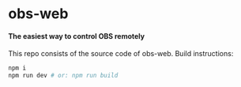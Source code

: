 # obs-web
#### The easiest way to control OBS remotely

This repo consists of the source code of obs-web. Build instructions:
```bash
npm i
npm run dev # or: npm run build
```